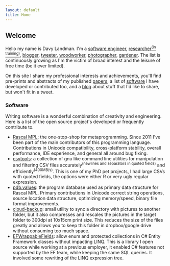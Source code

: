 ```yaml
---
layout: default
title: Home
---
```


## Welcome

Hello my name is Davy Landman. I'm a [software engineer](#software), [researcher<sup>(in training)</sup>](#research), [blogger](/blog/), [tweeter](https://www.twitter.com/DavyLandman), [woodworker](http://pinterest.com), [photographer](https://www.flickr.com/DavyLandman), [gardener](http://?). The list is continuously growing as I'm the victim of broad interest and the leisure of free time (be it ever limited).

On this site I share my professional interests and achievements, you'll find pre-prints and abstracts of my published [papers](#research), a list of [software](#software) I have developed or contributed too, and a [blog](/blog/) about stuff that I'd like to share, but won't fit in a tweet.

<a href="#" id="software"></a>

### Software

Writing software is a wonderful combination of creativity and engineering. Here is a list of the open source project's developed or frequently contribute to.

- [Rascal MPL](http://www.rascal-mpl.org/): the one-stop-shop for metaprogramming. Since 2011 I've been part of the main contributors of this programming language. Contributions in Unicode compatibility, cross-platform stability, overall performance, IDE experience, and general all around bug fixing.
- [csvtools](https://www.github.com/davylandman/csvtools/): a collection of gnu like command line utilities for manipulation and filtering CSV files accurately<sup>(newlines and separators in quoted fields)</sup> and efficiently<sup>(400MB/s)</sup>. This is one of my PhD pet projects, I had large CSVs with quoted fields, the options were either R or very ugly regular expression.
- [pdb.values](https://www.github.com/cwi-swat/pdb.values/): the program database used as primary data structure for Rascal MPL. Primary contributions in Unicode correct string operations, source location data structure, optimizing memory/speed, binary file format improvements.
- [cloud-backup](): small utility to sync a directory with pictures to another folder, but it also compresses and rescales the pictures in the target folder to 300dpi at 10x15cm print size. This reduces the size of the files greatly and allows you to keep this folder in dropbox/google drive without consuming too much space. 
- [EFWrappableFields](): allow enum and protected collections in C# Entity Framework classes without impacting LINQ. This is a library I open source while working at a previous employer, it enabled C# features not supported by the EF team, while keeping the same SQL queries. It involved some rewriting of the LINQ expression tree.


